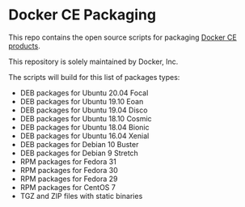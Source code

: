 # Docker CE Packaging

This repo contains the open source scripts for packaging
[Docker CE products](https://store.docker.com/search?offering=community&q=&type=edition).

This repository is solely maintained by Docker, Inc.

The scripts will build for this list of packages types:

* DEB packages for Ubuntu 20.04 Focal
* DEB packages for Ubuntu 19.10 Eoan
* DEB packages for Ubuntu 19.04 Disco
* DEB packages for Ubuntu 18.10 Cosmic
* DEB packages for Ubuntu 18.04 Bionic
* DEB packages for Ubuntu 16.04 Xenial
* DEB packages for Debian 10 Buster
* DEB packages for Debian 9 Stretch
* RPM packages for Fedora 31
* RPM packages for Fedora 30
* RPM packages for Fedora 29
* RPM packages for CentOS 7
* TGZ and ZIP files with static binaries
